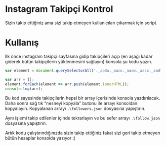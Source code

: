 # Instagram Takipçi Kontrol
Sizin takip ettiğiniz ama sizi takip etmeyen kullanıcıları çıkarmak için script.

# Kullanış
İlk önce instagram takipçi sayfasına gidip takipçileri açıp (en aşağı kadar giderek bütün takipçilerin yüklenmesini sağlayın) konsola şu kodu yazın.

```javascript
var element = document.querySelectorAll('._ap3a._aaco._aacw._aacx._aad7._aade');

var arr = [];
element.forEach(element => arr.push(element.innerHTML));
console.log(arr);
```

Bu kod sayesinde takipçilerin hepsi bir array içerisinde konsola yazdırılacak. Daha sonra sağ tık "nesneyi kopyala" butonu ile arrayı konsoldan kopyalayın.
Kopyalanan arrayı `.\followers.json` dosyasına yapıştırın.

Aynı işlemi takip edilenler içinde tekrarlayın ve bu sefer arrayı `.\follow.json` dosyasına yapıştırın.

Artık kodu çalıştırındığınızda sizin takip ettiğiniz fakat sizi geri takip etmeyen bütün hesaplar konsolda yazıyor :)

